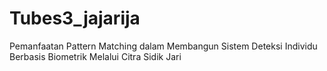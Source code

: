 # Tubes3_jajarija
Pemanfaatan Pattern Matching dalam Membangun Sistem Deteksi Individu Berbasis Biometrik Melalui Citra Sidik Jari
